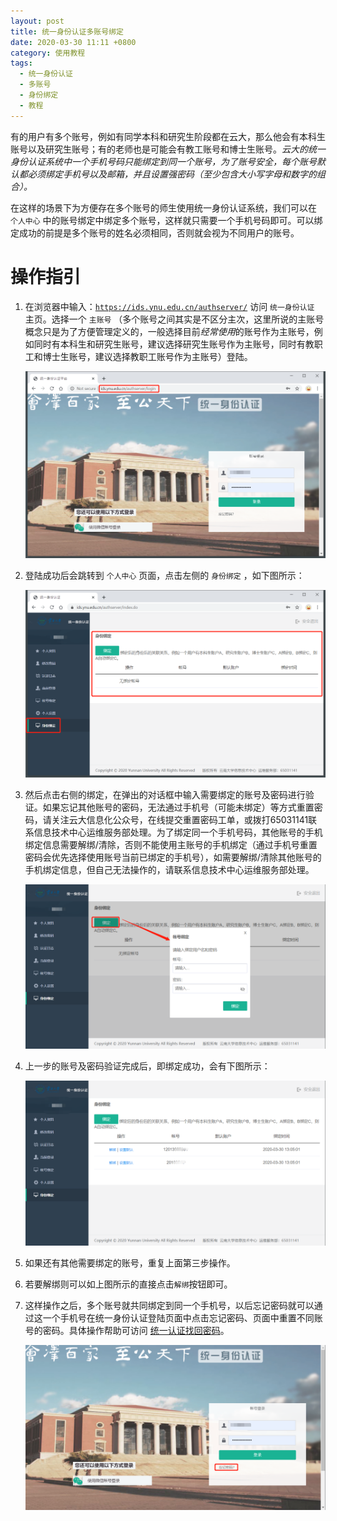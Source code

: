 ```yaml
---
layout: post
title: 统一身份认证多账号绑定
date: 2020-03-30 11:11 +0800
category: 使用教程
tags:
  - 统一身份认证
  - 多账号
  - 身份绑定
  - 教程
---
```


有的用户有多个账号，例如有同学本科和研究生阶段都在云大，那么他会有本科生账号以及研究生账号；有的老师也是可能会有教工账号和博士生账号。*云大的统一身份认证系统中一个手机号码只能绑定到同一个账号，为了账号安全，每个账号默认都必须绑定手机号以及邮箱，并且设置强密码（至少包含大小写字母和数字的组合）。*

在这样的场景下为方便存在多个账号的师生使用统一身份认证系统，我们可以在 `个人中心` 中的账号绑定中绑定多个账号，这样就只需要一个手机号码即可。可以绑定成功的前提是多个账号的姓名必须相同，否则就会视为不同用户的账号。

# 操作指引

1. 在浏览器中输入：[`https://ids.ynu.edu.cn/authserver/`](https://ids.ynu.edu.cn/authserver/) 访问 `统一身份认证` 主页。选择一个 `主账号` （多个账号之间其实是不区分主次，这里所说的主账号概念只是为了方便管理定义的，一般选择目前*经常使用*的账号作为主账号，例如同时有本科生和研究生账号，建议选择研究生账号作为主账号，同时有教职工和博士生账号，建议选择教职工账号作为主账号）登陆。

    ![ids-multi-login.png](/assets/ids-multi-login.png)

2. 登陆成功后会跳转到 `个人中心` 页面，点击左侧的 `身份绑定` ，如下图所示：

    ![ids-multi-binding1.png](/assets/ids-multi-binding1.png)

3. 然后点击右侧的绑定，在弹出的对话框中输入需要绑定的账号及密码进行验证。如果忘记其他账号的密码，无法通过手机号（可能未绑定）等方式重置密码，请关注云大信息化公众号，在线提交重置密码工单，或拨打65031141联系信息技术中心运维服务部处理。为了绑定同一个手机号码，其他账号的手机绑定信息需要解绑/清除，否则不能使用主账号的手机绑定（通过手机号重置密码会优先选择使用账号当前已绑定的手机号），如需要解绑/清除其他账号的手机绑定信息，但自己无法操作的，请联系信息技术中心运维服务部处理。

    ![ids-multi-binding2.png](/assets/ids-multi-binding2.png)

4. 上一步的账号及密码验证完成后，即绑定成功，会有下图所示：

    ![ids-multi-binding3.png](/assets/ids-multi-binding3.png)

5. 如果还有其他需要绑定的账号，重复上面第三步操作。

6. 若要解绑则可以如上图所示的直接点击`解绑`按钮即可。

7. 这样操作之后，多个账号就共同绑定到同一个手机号，以后忘记密码就可以通过这一个手机号在统一身份认证登陆页面中点击忘记密码、页面中重置不同账号的密码。具体操作帮助可访问 [统一认证找回密码](/常见问题/2018/12/12/统一认证找回密码.html)。

    ![ids-multi-binding4.png](/assets/ids-multi-binding4.png)
